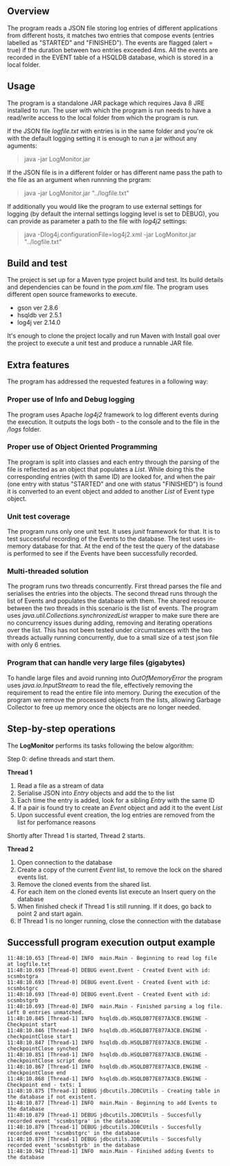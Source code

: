 ## Overview
The program reads a JSON file storing log entries of different applications from different hosts, it matches two entries that compose events (entries labelled as "STARTED" and "FINISHED"). The events are flagged (alert = true) if the duration between two entries exceeded 4ms. All the events are recorded in the EVENT table of a HSQLDB database, which is stored in a local folder.

## Usage

The program is a standalone JAR package which requires Java 8 JRE installed to run. The user with which the program is run needs to have a read/write access to the local folder from which the program is run.

If the JSON file *logfile.txt* with entries is in the same folder and you're ok with the default logging setting it is enough to run a jar without any aguments:

> java -jar LogMonitor.jar

If the JSON file is in a different folder or has different name pass the path to the file as an argument when runnning the prgram:

> java -jar LogMonitor.jar "../logfile.txt"

If additionally you would like the program to use external settings for logging (by default the internal settings logging level is set to DEBUG), you can provide as parameter a path to the file with *log4j2* settings:

> java -Dlog4j.configurationFile=log4j2.xml -jar LogMonitor.jar "../logfile.txt"

## Build and test

The project is set up for a Maven type project build and test. Its build details and dependencies can be found in the *pom.xml* file. The program uses different open source frameworks to execute.
* gson ver 2.8.6
* hsqldb ver 2.5.1
* log4j ver 2.14.0

It's enough to clone the project locally and run Maven with Install goal over the project to execute a unit test and produce a runnable JAR file.

## Extra features

The program has addressed the requested features in a following way:

### Proper use of Info and Debug logging
 
The program uses Apache *log4j2* framework to log different events during the execution. It outputs the logs both - to the console and to the file in the */logs* folder.

### Proper use of Object Oriented Programming

The program is split into classes and each entry through the parsing of the file is reflected as an object that populates a *List*. While doing this the corresponding entries (with th same ID) are looked for, and when the pair (one entry with status "STARTED" and one with status "FINISHED") is found it is converted to an event object and added to another *List* of Event type object.

### Unit test coverage

The program runs only one unit test. It uses *junit* framework for that. It is to test successful recording of the Events to the database. The test uses in-memory database for that. At the end of the test the query of the database is performed to see if the Events have been successfully recorded.

### Multi-threaded solution

The program runs two threads concurrently. First thread parses the file and serialises the entries into the objects. The second thread runs through the list of Events and populates the database with them. The shared resource between the two threads in this scenario is the list of events. The program uses *java.util.Collections.synchronizedList* wrapper to make sure there are no concurrency issues during adding, removing and iterating operations over the list. This has not been tested under circumstances with the two threads actually running concurrently, due to a small size of a test json file with only 6 entries.

### Program that can handle very large files (gigabytes)

To handle large files and avoid running into *OutOfMemoryError* the program uses *java.io.InputStream* to read the file, effectively removing the requirement to read the entire file into memory. During the execution of the program we remove the processed objects from the lists, allowing Garbage Collector to free up memory once the objects are no longer needed.  

## Step-by-step operations

The **LogMonitor** performs its tasks following the below algorithm:

Step 0: define threads and start them.

**Thread 1**
1. Read a file as a stream of data      
2. Serialise JSON into *Entry* objects and add the to the list
3. Each time the entry is added, look for a sibling *Entry* with the same ID
4. If a pair is found try to create an *Event* object and add it to the event *List*
5. Upon successful event creation, the log entries are removed from the list for perfomance reasons

Shortly after Thread 1 is started, Thread 2 starts.

**Thread 2**
1. Open connection to the database
2. Create a copy of the current *Event* list, to remove the lock on the shared events list.
3. Remove the cloned events from the shared list.
4. For each item on the cloned events list execute an Insert query on the database
5. When finished check if Thread 1 is still running. If it does, go back to point 2 and start again.
6. If Thread 1 is no longer running, close the connection with the database

## Successfull program execution output example

```
11:48:10.653 [Thread-0] INFO  main.Main - Beginning to read log file at logfile.txt
11:48:10.693 [Thread-0] DEBUG event.Event - Created Event with id: scsmbstgra
11:48:10.693 [Thread-0] DEBUG event.Event - Created Event with id: scsmbstgrc
11:48:10.693 [Thread-0] DEBUG event.Event - Created Event with id: scsmbstgrb
11:48:10.693 [Thread-0] INFO  main.Main - Finished parsing a log file. Left 0 entries unmatched.
11:48:10.845 [Thread-1] INFO  hsqldb.db.HSQLDB77E877A3CB.ENGINE - Checkpoint start
11:48:10.846 [Thread-1] INFO  hsqldb.db.HSQLDB77E877A3CB.ENGINE - checkpointClose start
11:48:10.847 [Thread-1] INFO  hsqldb.db.HSQLDB77E877A3CB.ENGINE - checkpointClose synched
11:48:10.851 [Thread-1] INFO  hsqldb.db.HSQLDB77E877A3CB.ENGINE - checkpointClose script done
11:48:10.867 [Thread-1] INFO  hsqldb.db.HSQLDB77E877A3CB.ENGINE - checkpointClose end
11:48:10.868 [Thread-1] INFO  hsqldb.db.HSQLDB77E877A3CB.ENGINE - Checkpoint end - txts: 1
11:48:10.875 [Thread-1] DEBUG jdbcutils.JDBCUtils - Creating table in the database if not existent.
11:48:10.877 [Thread-1] INFO  main.Main - Beginning to add Events to the database
11:48:10.879 [Thread-1] DEBUG jdbcutils.JDBCUtils - Succesfully recorded event 'scsmbstgra' in the database
11:48:10.879 [Thread-1] DEBUG jdbcutils.JDBCUtils - Succesfully recorded event 'scsmbstgrc' in the database
11:48:10.879 [Thread-1] DEBUG jdbcutils.JDBCUtils - Succesfully recorded event 'scsmbstgrb' in the database
11:48:10.942 [Thread-1] INFO  main.Main - Finished adding Events to the database
```

